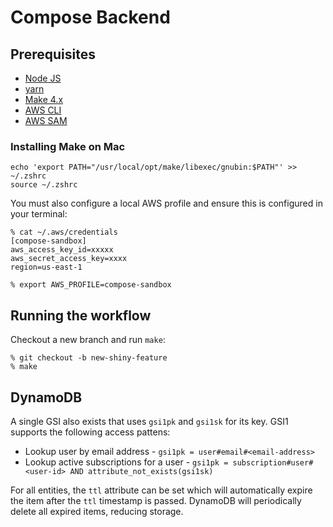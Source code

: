 # Compose Backend

## Prerequisites

- [Node JS](https://nodejs.org/en/)
- [yarn](https://yarnpkg.com/getting-started/install)
- [Make 4.x](https://formulae.brew.sh/formula/make)
- [AWS CLI](https://docs.aws.amazon.com/cli/latest/userguide/getting-started-install.html)
- [AWS SAM](https://docs.aws.amazon.com/serverless-application-model/latest/developerguide/serverless-sam-cli-install.html)

### Installing Make on Mac

```
echo 'export PATH="/usr/local/opt/make/libexec/gnubin:$PATH"' >> ~/.zshrc
source ~/.zshrc
```

You must also configure a local AWS profile and ensure this is configured in your terminal:

```
% cat ~/.aws/credentials
[compose-sandbox]
aws_access_key_id=xxxxx
aws_secret_access_key=xxxx
region=us-east-1

% export AWS_PROFILE=compose-sandbox
```

## Running the workflow

Checkout a new branch and run `make`:

```
% git checkout -b new-shiny-feature
% make
```

## DynamoDB

A single GSI also exists that uses `gsi1pk` and `gsi1sk` for its key. GSI1 supports the following access pattens:

- Lookup user by email address - `gsi1pk = user#email#<email-address>`
- Lookup active subscriptions for a user - `gsi1pk = subscription#user#<user-id> AND attribute_not_exists(gsi1sk)`

For all entities, the `ttl` attribute can be set which will automatically expire the item after the `ttl` timestamp is passed. DynamoDB will periodically delete all expired items, reducing storage.
